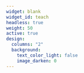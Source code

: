 ```yaml
---
widget: blank
widget_id: teach
headless: true
weight: 50
active: true
design:
  columns: "2"
  background:
    text_color_light: false
    image_darken: 0
---
```

